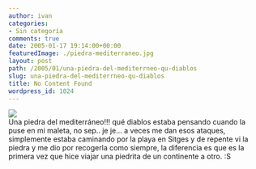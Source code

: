 ```yaml
---
author: ivan
categories:
- Sin categoría
comments: true
date: 2005-01-17 19:14:00+00:00
featuredImage: ./piedra-mediterraneo.jpg
layout: post
path: /2005/01/una-piedra-del-mediterrneo-qu-diablos
slug: una-piedra-del-mediterrneo-qu-diablos
title: No Content Found
wordpress_id: 1024
---
```


[![](http://photos1.blogger.com/img/39/1190/320/piedra%20mediterraneo.jpg)](http://photos1.blogger.com/img/39/1190/640/piedra%20mediterraneo.jpg)  
Una piedra del mediterráneo!!! qué diablos estaba pensando cuando la puse en mi maleta, no sep.. je je... a veces me dan esos ataques, simplemente estaba caminando por la playa en Sitges y de repente vi la piedra y me dio por recogerla como siempre, la diferencia es que es la primera vez que hice viajar una piedrita de un continente a otro. :S